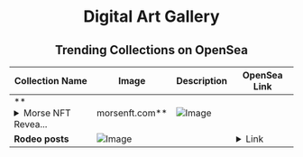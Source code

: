 <div align="center">

# Digital Art Gallery

## Trending Collections on OpenSea

| Collection Name                       | Image                                                                                     | Description                       | OpenSea Link                                                                                          |
|---------------------------------------|-------------------------------------------------------------------------------------------|-----------------------------------|--------------------------------------------------------------------------------------------------------|
| **<details><summary>Morse NFT Revea...</summary>Morse NFT Reveal | morsenft.com</details>** | ![Image](https://i.seadn.io/s/raw/files/98d360f9245d8413e2c03785b96e70ba.png?w=500&auto=format?w=200&auto=format) |  | <details><summary>Link</summary>[Morse NFT Reveal | morsenft.com](https://opensea.io/collection/morse-nft-reveal-morsenft-com-43)</details> |
| **Rodeo posts** | ![Image](https://i.seadn.io/s/raw/files/7cae429a6008066b5efcfbaed7dcfd99.gif?w=500&auto=format?w=200&auto=format) |  | <details><summary>Link</summary>[Rodeo posts](https://opensea.io/collection/rodeo-posts-421)</details> |

</div>